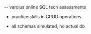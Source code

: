 -- varoius online SQL tech assessments

- practice skills in CRUD operations

- all schemas simulated, no actual db